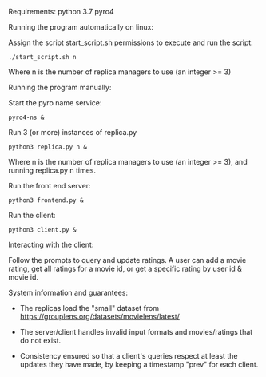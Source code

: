 Requirements:
python 3.7
pyro4

Running the program automatically on linux:

Assign the script start_script.sh permissions to execute and run the script:

    ./start_script.sh n

Where n is the number of replica managers to use (an integer >= 3)

Running the program manually:

Start the pyro name service:

    pyro4-ns &

Run 3 (or more) instances of replica.py

    python3 replica.py n &

Where n is the number of replica managers to use (an integer >= 3), and
running replica.py n times.

Run the front end server:

    python3 frontend.py &


Run the client:

    python3 client.py &


Interacting with the client:

Follow the prompts to query and update ratings. A user can add a movie rating,
get all ratings for a movie id, or get a specific rating by user id & movie id.

System information and guarantees:
- The replicas load the "small" dataset from https://grouplens.org/datasets/movielens/latest/

- The server/client handles invalid input formats and movies/ratings that do not exist.

- Consistency ensured so that a client's queries respect at least the updates they have made,
 by keeping a timestamp "prev" for each client.

